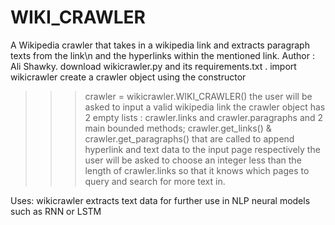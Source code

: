 # WIKI_CRAWLER
A Wikipedia crawler that takes in a wikipedia link and extracts paragraph texts from the link\n and the hyperlinks within the mentioned link.
Author : Ali Shawky.
download wikicrawler.py and its requirements.txt .
import wikicrawler
create a crawler object using the constructor 
>>> crawler = wikicrawler.WIKI_CRAWLER()
the user will be asked to input a valid wikipedia link 
the crawler object has 2 empty lists : crawler.links and crawler.paragraphs and 2 main bounded methods; crawler.get_links() & crawler.get_paragraphs() that are called to append hyperlink and text data to the input page respectively
the user will be asked to choose an integer less than the length of crawler.links so that it knows which pages to query and search for more text in.

Uses: wikicrawler extracts text data for further use in NLP neural models such as RNN or LSTM
